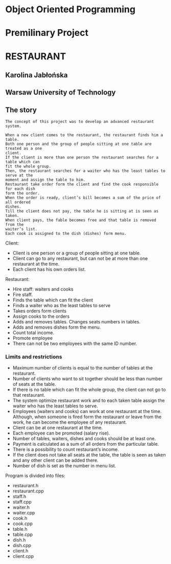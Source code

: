 # Object Oriented Programming

# Premilinary Project


# RESTAURANT



## Karolina Jabłońska

## Warsaw University of Technology


##


## The story

```
The concept of this project was to develop an advanced restaurant system.
```
```
When a new client comes to the restaurant, the restaurant finds him a table.
Both one person and the group of people sitting at one table are treated as a one
client.
If the client is more than one person the restaurant searches for a table which can
fit the whole group.
Then, the restaurant searches for a waiter who has the least tables to serve at the
moment and assign the table to him.
Restaurant take order form the client and find the cook responsible for each dish
form the order.
When the order is ready, client’s bill becomes a sum of the price of all ordered
dishes.
Till the client does not pay, the table he is sitting at is seen as taken.
When client pays, the fable becomes free and that table is removed from the
waiter’s list.
Each cook is assigned to the dish (dishes) form menu.
```
Client:

- Client is one person or a group of people sitting at one table.
- Client can go to any restaurant, but can not be at more than one restaurant at the time.
- Each client has his own orders list.

Restaurant:

- Hire staff: waiters and cooks
- Fire staff.
- Finds the table which can fit the client
- Finds a waiter who as the least tables to serve
- Takes orders form clients
- Assign cooks to the orders
- Adds and removes tables. Changes seats numbers in tables.
- Adds and removes dishes form the menu.
- Count total income.
- Promote employee
- There can not be two employees with the same ID number.


### Limits and restrictions

- Maximum number of clients is equal to the number of tables at the
    restaurant.
- Number of clients who want to sit together should be less than number
    of seats at the table.
- If there is no table which can fit the whole group, the client can not go
    to that restaurant.
- The system optimize restaurant work and to each taken table assign the
    waiter who has the least tables to serve.
- Employees (waiters and cooks) can work at one restaurant at the time.
    Although, when someone is fired form the restaurant or leave from the
    work, he can become the employee of any restaurant.
- Client can be at one restaurant at the time.
- Each employee can be promoted (salary rise).
- Number of tables, waiters, dishes and cooks should be at least one.
- Payment is calculated as a sum of all orders from the particular table.
- There is a possibility to count restaurant’s income.
- If the client does not take all seats at the table, the table is seen as
    taken and any other client can be added there.
- Number of dish is set as the number in menu list.

Program is divided into files:

- restaurant.h
- restaurant.cpp
- staff.h
- staff.cpp
- waiter.h
- waiter.cpp
- cook.h
- cook.cpp
- table.h
- table.cpp
- dish.h
- dish.cpp
- client.h
- client.cpp


